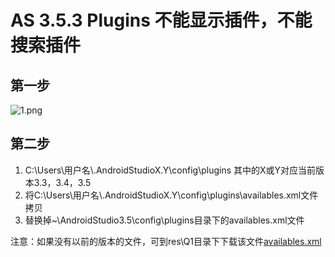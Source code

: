 # AS 3.5.3 Plugins 不能显示插件，不能搜索插件

## 第一步
![1.png](../Q1/1.png)

## 第二步
1. C:\Users\用户名\\\.AndroidStudioX.Y\config\plugins 其中的X或Y对应当前版本3.3，3.4，3.5
2. 将C:\Users\用户名\\\.AndroidStudioX.Y\config\plugins\availables.xml文件拷贝
3. 替换掉~\AndroidStudio3.5\config\plugins目录下的availables.xml文件

注意：如果没有以前的版本的文件，可到res\Q1目录下下载该文件[availables.xml](res/Q1/availables.xml)
